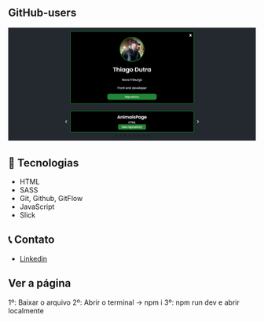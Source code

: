## GitHub-users

![preview](<./src/img/github-users.png>)

## 🔨 Tecnologias

-   HTML
-   SASS
-   Git, Github, GitFlow
-   JavaScript
-   Slick

## 📞 Contato

-   [Linkedin](https://www.linkedin.com/in/thiago-dutra-107b4a213)

## Ver a página

1º: Baixar o arquivo
2º: Abrir o terminal -> npm i
3º: npm run dev e abrir localmente

